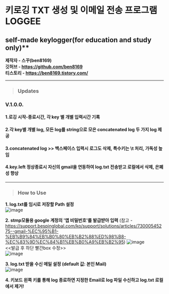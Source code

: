 # 키로깅 TXT 생성 및 이메일 전송 프로그램 LOGGEE
## self-made keylogger(for education and study only)**

**제작자 - 스꾸(ben8169)  
깃허브 - https://github.com/ben8169    
티스토리 - https://ben8169.tistory.com/** 

<hr>   


> ### Updates
 
### V.1.0.0.

#### 1.로깅 시작-종료시간, 각 key 별 개별 입력시간 기록
#### 2.각 key별 개별 log, 모든 log를 string으로 모은 concatenated log 두 가지 log 제공
#### 3.concatenated log >> 백스페이스 입력시 로그도 삭제, 특수키는 \t 처리, 가독성 높임
#### 4.key.left 정상종료시 자신의 gmail을 연동하여 log.txt 전송받고 로컬에서 삭제, 은폐성 향상

<hr>

> ### How to Use

**1. log.txt를 임시로 저장할 Path 설정**   
![image](https://user-images.githubusercontent.com/48664269/229177575-ad10ed0a-23ca-4fae-a4f8-670691a07755.png)

**2. stmp모듈용 google 계정의 '앱 비밀번호'를 발급뱓아 입력** (참고 - https://support.bespinglobal.com/ko/support/solutions/articles/73000545275--gmail-%EC%95%B1-%EB%B9%84%EB%B0%80%EB%B2%88%ED%98%B8-%EC%83%9D%EC%84%B1%EB%B0%A9%EB%B2%95)
![image](https://user-images.githubusercontent.com/48664269/229174541-ed887d3c-c18b-4dda-be4e-b8dbc69a5ec4.png)          
<<발급 후 하단 빨간box 수정>>         
![image](https://user-images.githubusercontent.com/48664269/229175409-d885f16e-1ed6-47b3-96de-7a94961cde37.png)

**3. log.txt 받을 수신 메일 설정 (default 값: 본인 Mail)**         
![image](https://user-images.githubusercontent.com/48664269/229175743-c6e73a0b-1004-477f-8797-abe58172820e.png)        


**4. 키보드 왼쪽 키를 통해 log 종료하면 지정한 Email로 log 파일 수신하고 log.txt 로컬에서 제거!**

